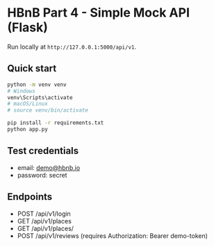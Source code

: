 
# HBnB Part 4 - Simple Mock API (Flask)

Run locally at `http://127.0.0.1:5000/api/v1`.

## Quick start
```bash
python -m venv venv
# Windows
venv\Scripts\activate
# macOS/Linux
# source venv/bin/activate

pip install -r requirements.txt
python app.py
```

## Test credentials
- email: demo@hbnb.io
- password: secret

## Endpoints
- POST /api/v1/login
- GET  /api/v1/places
- GET  /api/v1/places/<id>
- POST /api/v1/reviews   (requires Authorization: Bearer demo-token)

